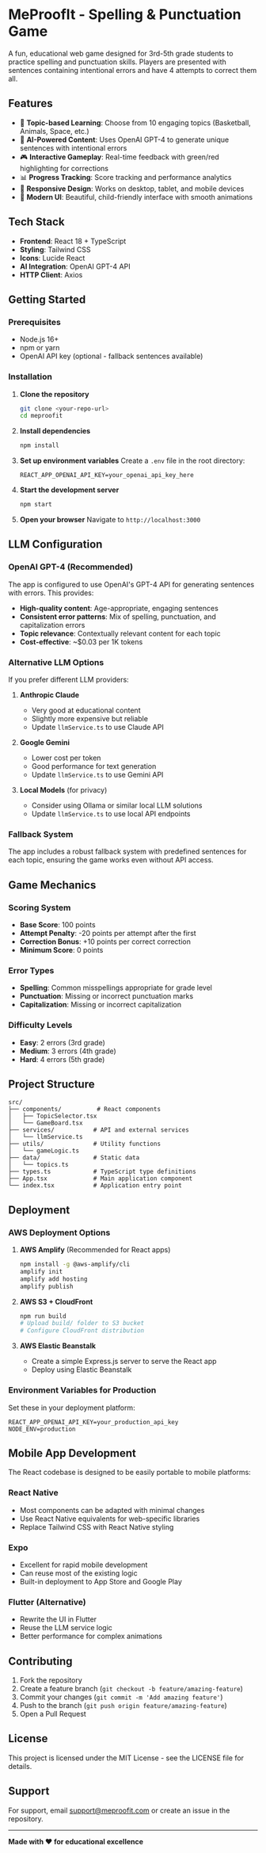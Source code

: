 # MeProofIt - Spelling & Punctuation Game

A fun, educational web game designed for 3rd-5th grade students to practice spelling and punctuation skills. Players are presented with sentences containing intentional errors and have 4 attempts to correct them all.

## Features

- 🎯 **Topic-based Learning**: Choose from 10 engaging topics (Basketball, Animals, Space, etc.)
- 🤖 **AI-Powered Content**: Uses OpenAI GPT-4 to generate unique sentences with intentional errors
- 🎮 **Interactive Gameplay**: Real-time feedback with green/red highlighting for corrections
- 📊 **Progress Tracking**: Score tracking and performance analytics
- 📱 **Responsive Design**: Works on desktop, tablet, and mobile devices
- 🎨 **Modern UI**: Beautiful, child-friendly interface with smooth animations

## Tech Stack

- **Frontend**: React 18 + TypeScript
- **Styling**: Tailwind CSS
- **Icons**: Lucide React
- **AI Integration**: OpenAI GPT-4 API
- **HTTP Client**: Axios

## Getting Started

### Prerequisites

- Node.js 16+ 
- npm or yarn
- OpenAI API key (optional - fallback sentences available)

### Installation

1. **Clone the repository**
   ```bash
   git clone <your-repo-url>
   cd meproofit
   ```

2. **Install dependencies**
   ```bash
   npm install
   ```

3. **Set up environment variables**
   Create a `.env` file in the root directory:
   ```env
   REACT_APP_OPENAI_API_KEY=your_openai_api_key_here
   ```

4. **Start the development server**
   ```bash
   npm start
   ```

5. **Open your browser**
   Navigate to `http://localhost:3000`

## LLM Configuration

### OpenAI GPT-4 (Recommended)

The app is configured to use OpenAI's GPT-4 API for generating sentences with errors. This provides:

- **High-quality content**: Age-appropriate, engaging sentences
- **Consistent error patterns**: Mix of spelling, punctuation, and capitalization errors
- **Topic relevance**: Contextually relevant content for each topic
- **Cost-effective**: ~$0.03 per 1K tokens

### Alternative LLM Options

If you prefer different LLM providers:

1. **Anthropic Claude**
   - Very good at educational content
   - Slightly more expensive but reliable
   - Update `llmService.ts` to use Claude API

2. **Google Gemini**
   - Lower cost per token
   - Good performance for text generation
   - Update `llmService.ts` to use Gemini API

3. **Local Models** (for privacy)
   - Consider using Ollama or similar local LLM solutions
   - Update `llmService.ts` to use local API endpoints

### Fallback System

The app includes a robust fallback system with predefined sentences for each topic, ensuring the game works even without API access.

## Game Mechanics

### Scoring System
- **Base Score**: 100 points
- **Attempt Penalty**: -20 points per attempt after the first
- **Correction Bonus**: +10 points per correct correction
- **Minimum Score**: 0 points

### Error Types
- **Spelling**: Common misspellings appropriate for grade level
- **Punctuation**: Missing or incorrect punctuation marks
- **Capitalization**: Missing or incorrect capitalization

### Difficulty Levels
- **Easy**: 2 errors (3rd grade)
- **Medium**: 3 errors (4th grade)  
- **Hard**: 4 errors (5th grade)

## Project Structure

```
src/
├── components/          # React components
│   ├── TopicSelector.tsx
│   └── GameBoard.tsx
├── services/           # API and external services
│   └── llmService.ts
├── utils/              # Utility functions
│   └── gameLogic.ts
├── data/               # Static data
│   └── topics.ts
├── types.ts            # TypeScript type definitions
├── App.tsx             # Main application component
└── index.tsx           # Application entry point
```

## Deployment

### AWS Deployment Options

1. **AWS Amplify** (Recommended for React apps)
   ```bash
   npm install -g @aws-amplify/cli
   amplify init
   amplify add hosting
   amplify publish
   ```

2. **AWS S3 + CloudFront**
   ```bash
   npm run build
   # Upload build/ folder to S3 bucket
   # Configure CloudFront distribution
   ```

3. **AWS Elastic Beanstalk**
   - Create a simple Express.js server to serve the React app
   - Deploy using Elastic Beanstalk

### Environment Variables for Production

Set these in your deployment platform:
```env
REACT_APP_OPENAI_API_KEY=your_production_api_key
NODE_ENV=production
```

## Mobile App Development

The React codebase is designed to be easily portable to mobile platforms:

### React Native
- Most components can be adapted with minimal changes
- Use React Native equivalents for web-specific libraries
- Replace Tailwind CSS with React Native styling

### Expo
- Excellent for rapid mobile development
- Can reuse most of the existing logic
- Built-in deployment to App Store and Google Play

### Flutter (Alternative)
- Rewrite the UI in Flutter
- Reuse the LLM service logic
- Better performance for complex animations

## Contributing

1. Fork the repository
2. Create a feature branch (`git checkout -b feature/amazing-feature`)
3. Commit your changes (`git commit -m 'Add amazing feature'`)
4. Push to the branch (`git push origin feature/amazing-feature`)
5. Open a Pull Request

## License

This project is licensed under the MIT License - see the LICENSE file for details.

## Support

For support, email support@meproofit.com or create an issue in the repository.

---

**Made with ❤️ for educational excellence** 